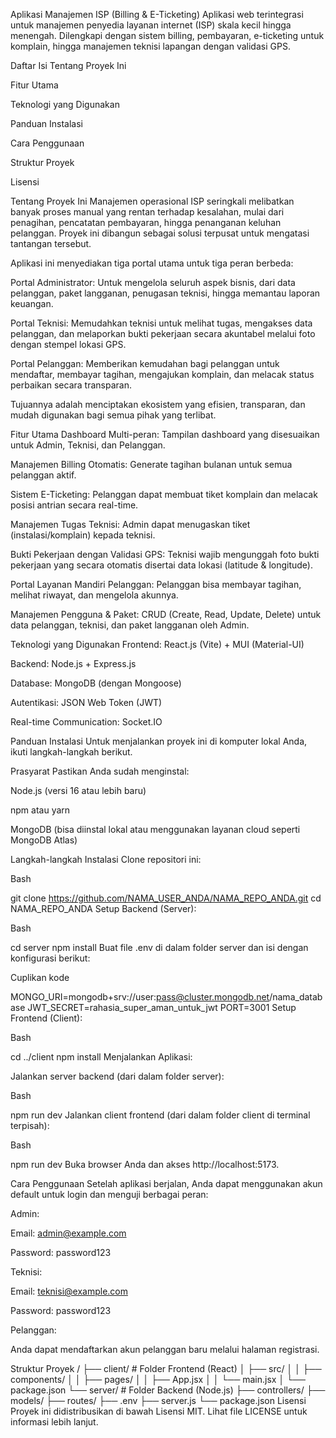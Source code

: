Aplikasi Manajemen ISP (Billing & E-Ticketing)
Aplikasi web terintegrasi untuk manajemen penyedia layanan internet (ISP) skala kecil hingga menengah. Dilengkapi dengan sistem billing, pembayaran, e-ticketing untuk komplain, hingga manajemen teknisi lapangan dengan validasi GPS.

Daftar Isi
Tentang Proyek Ini

Fitur Utama

Teknologi yang Digunakan

Panduan Instalasi

Cara Penggunaan

Struktur Proyek

Lisensi

Tentang Proyek Ini
Manajemen operasional ISP seringkali melibatkan banyak proses manual yang rentan terhadap kesalahan, mulai dari penagihan, pencatatan pembayaran, hingga penanganan keluhan pelanggan. Proyek ini dibangun sebagai solusi terpusat untuk mengatasi tantangan tersebut.

Aplikasi ini menyediakan tiga portal utama untuk tiga peran berbeda:

Portal Administrator: Untuk mengelola seluruh aspek bisnis, dari data pelanggan, paket langganan, penugasan teknisi, hingga memantau laporan keuangan.

Portal Teknisi: Memudahkan teknisi untuk melihat tugas, mengakses data pelanggan, dan melaporkan bukti pekerjaan secara akuntabel melalui foto dengan stempel lokasi GPS.

Portal Pelanggan: Memberikan kemudahan bagi pelanggan untuk mendaftar, membayar tagihan, mengajukan komplain, dan melacak status perbaikan secara transparan.

Tujuannya adalah menciptakan ekosistem yang efisien, transparan, dan mudah digunakan bagi semua pihak yang terlibat.

Fitur Utama
Dashboard Multi-peran: Tampilan dashboard yang disesuaikan untuk Admin, Teknisi, dan Pelanggan.

Manajemen Billing Otomatis: Generate tagihan bulanan untuk semua pelanggan aktif.

Sistem E-Ticketing: Pelanggan dapat membuat tiket komplain dan melacak posisi antrian secara real-time.

Manajemen Tugas Teknisi: Admin dapat menugaskan tiket (instalasi/komplain) kepada teknisi.

Bukti Pekerjaan dengan Validasi GPS: Teknisi wajib mengunggah foto bukti pekerjaan yang secara otomatis disertai data lokasi (latitude & longitude).

Portal Layanan Mandiri Pelanggan: Pelanggan bisa membayar tagihan, melihat riwayat, dan mengelola akunnya.

Manajemen Pengguna & Paket: CRUD (Create, Read, Update, Delete) untuk data pelanggan, teknisi, dan paket langganan oleh Admin.

Teknologi yang Digunakan
Frontend: React.js (Vite) + MUI (Material-UI)

Backend: Node.js + Express.js

Database: MongoDB (dengan Mongoose)

Autentikasi: JSON Web Token (JWT)

Real-time Communication: Socket.IO

Panduan Instalasi
Untuk menjalankan proyek ini di komputer lokal Anda, ikuti langkah-langkah berikut.

Prasyarat
Pastikan Anda sudah menginstal:

Node.js (versi 16 atau lebih baru)

npm atau yarn

MongoDB (bisa diinstal lokal atau menggunakan layanan cloud seperti MongoDB Atlas)

Langkah-langkah Instalasi
Clone repositori ini:

Bash

git clone https://github.com/NAMA_USER_ANDA/NAMA_REPO_ANDA.git
cd NAMA_REPO_ANDA
Setup Backend (Server):

Bash

cd server
npm install
Buat file .env di dalam folder server dan isi dengan konfigurasi berikut:

Cuplikan kode

MONGO_URI=mongodb+srv://user:pass@cluster.mongodb.net/nama_database
JWT_SECRET=rahasia_super_aman_untuk_jwt
PORT=3001
Setup Frontend (Client):

Bash

cd ../client
npm install
Menjalankan Aplikasi:

Jalankan server backend (dari dalam folder server):

Bash

npm run dev
Jalankan client frontend (dari dalam folder client di terminal terpisah):

Bash

npm run dev
Buka browser Anda dan akses http://localhost:5173.

Cara Penggunaan
Setelah aplikasi berjalan, Anda dapat menggunakan akun default untuk login dan menguji berbagai peran:

Admin:

Email: admin@example.com

Password: password123

Teknisi:

Email: teknisi@example.com

Password: password123

Pelanggan:

Anda dapat mendaftarkan akun pelanggan baru melalui halaman registrasi.

Struktur Proyek
/
├── client/         # Folder Frontend (React)
│   ├── src/
│   │   ├── components/
│   │   ├── pages/
│   │   ├── App.jsx
│   │   └── main.jsx
│   └── package.json
└── server/         # Folder Backend (Node.js)
    ├── controllers/
    ├── models/
    ├── routes/
    ├── .env
    ├── server.js
    └── package.json
Lisensi
Proyek ini didistribusikan di bawah Lisensi MIT. Lihat file LICENSE untuk informasi lebih lanjut.
